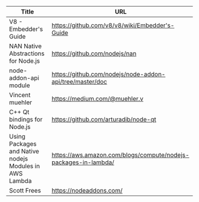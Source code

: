 |Title|URL |
|-------|-----------|
|V8 - Embedder's Guide | https://github.com/v8/v8/wiki/Embedder's-Guide|
|NAN Native Abstractions for Node.js | https://github.com/nodejs/nan|
|node-addon-api module|https://github.com/nodejs/node-addon-api/tree/master/doc|
|Vincent muehler |                        https://medium.com/@muehler.v|
|C++ Qt bindings for Node.js |            https://github.com/arturadib/node-qt|
|Using Packages and Native nodejs Modules in AWS Lambda|https://aws.amazon.com/blogs/compute/nodejs-packages-in-lambda/|
|Scott Frees|https://nodeaddons.com/|